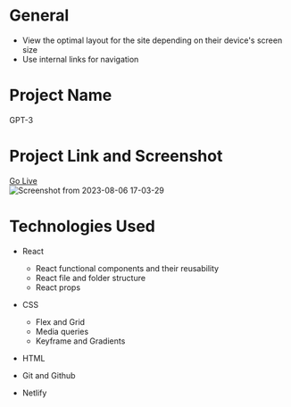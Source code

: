 # General
- View the optimal layout for the site depending on their device's screen size  
- Use internal links for navigation
  
# Project Name
GPT-3

# Project Link and Screenshot
[Go Live](https://gpt-3-deployed.netlify.app/)  
![Screenshot from 2023-08-06 17-03-29](https://github.com/bokhuuu/GPT-3/assets/126252413/6612da45-8d45-4cf0-8672-1475a2576c7a)

# Technologies Used
- React      
  - React functional components and their reusability    
  - React file and folder structure
  - React props

- CSS  
  - Flex and Grid  
  - Media queries  
  - Keyframe and Gradients    

- HTML    
- Git and Github  
- Netlify  




